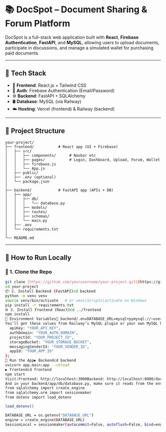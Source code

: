 # 📚 DocSpot – Document Sharing & Forum Platform

DocSpot is a full-stack web application built with **React**, **Firebase Authentication**, **FastAPI**, and **MySQL**, allowing users to upload documents, participate in discussions, and manage a simulated wallet for purchasing paid documents.

---

## 🔧 Tech Stack

-   🧠 **Frontend**: React.js + Tailwind CSS
-   🔐 **Auth**: Firebase Authentication (Email/Password)
-   ⚙️ **Backend**: FastAPI + SQLAlchemy
-   🛢️ **Database**: MySQL (via Railway)
-   ☁️ **Hosting**: Vercel (frontend) & Railway (backend)

---

## 📁 Project Structure

    your-project/
    ├── frontend/           # React app (UI + Firebase)
    │   ├── src/
    │   │   ├── components/      # Navbar etc
    │   │   ├── pages/           # Login, Dashboard, Upload, Forum, Wallet
    │   │   ├── firebase.js
    │   │   └── App.js
    │   ├── public/
    │   ├── .env (optional)
    │   └── package.json
    │
    ├── backend/            # FastAPI app (APIs + DB)
    │   ├── app/
    │   │   ├── db/
    │   │   │   └── database.py
    │   │   ├── models/
    │   │   ├── routes/
    │   │   ├── schemas/
    │   │   └── main.py
    │   ├── .env
    │   └── requirements.txt
    │
    └── README.md

---

## 🚀 How to Run Locally

### 🧩 1. Clone the Repo

```bash
git clone [https://github.com/yourusername/your-project.git](https://github.com/yourusername/your-project.git)
cd your-project
📦 2. Install Backend (FastAPI)cd backend
python -m venv venv
source venv/bin/activate   # or venv\Scripts\activate on Windows
pip install -r requirements.txt
🌐 3. Install Frontend (React)cd ../frontend
npm install
🔐 Environment Variables📄 backend/.envDATABASE_URL=mysql+pymysql://<username>:<password>@<host>:<port>/<dbname>
You’ll get these values from Railway’s MySQL plugin or your own MySQL host.🔑 Firebase Config (Frontend)Update the Firebase config in frontend/src/firebase.js:const firebaseConfig = {
  apiKey: "YOUR_API_KEY",
  authDomain: "YOUR_AUTH_DOMAIN",
  projectId: "YOUR_PROJECT_ID",
  storageBucket: "YOUR_STORAGE_BUCKET",
  messagingSenderId: "YOUR_SENDER_ID",
  appId: "YOUR_APP_ID"
};
🏁 Run the App▶️ Backendcd backend
uvicorn app.main:app --reload
▶️ Frontendcd frontend
npm start
Visit:Frontend: http://localhost:3000Backend: http://localhost:8000/docs📦 DeploymentFrontend: VercelBackend: Railway🧠 Features🔐 Login & Signup with Firebase📤 Upload & view documents (free or paid)💬 Community forum threads💰 Simulated wallet system (view, deposit, pay)📈 Track views & downloads per document✅ .env Template for BackendCreate backend/.env:DATABASE_URL=mysql+pymysql://user:password@host:3306/dbname
And in your backend/app/db/database.py, make sure it reads from the environment:import os
from sqlalchemy import create_engine
from sqlalchemy.orm import sessionmaker
from dotenv import load_dotenv

load_dotenv()

DATABASE_URL = os.getenv("DATABASE_URL")
engine = create_engine(DATABASE_URL)
SessionLocal = sessionmaker(autocommit=False, autoflush=False, bind=engine)
